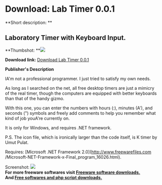# Download: Lab Timer 0.0.1

**Short description: **

## Laboratory Timer with Keyboard Input.

  
**Thumbshot: **![](http://www.freewarefiles.com/screenshot/labtimer001_md.jpg)   
  
**Download link:** [Download Lab Timer 0.0.1](http://freesoftwares.boysofts.com/Lab-Timer_program_44573.html)  
  

**Publisher's Description**  
  

IA'm not a professional programmer. I just tried to satisfy my own needs.  
  
As long as I searched on the net, all free desktop timers are just a mimicry
of the real timer, though the computers are equipped with better keyboards
than that of the handy gizmo.

With this one, you can enter the numbers with hours (:), minutes (A'), and
seconds (") symbols and freely add comments to help you remember what kind of
job youA're currently on.

It is only for Windows, and requires .NET framework.

P.S. The icon file, which is ironically larger than the code itself, is K
timer by Umut Pulat.

Requires: [Microsoft .NET Framework 2.0](http://www.freewarefiles.com
/Microsoft-NET-Framework-x-Final_program_16026.html).

  
  
Screenshot: ![](http://www.freewarefiles.com/screenshot/labtimer001.jpg)  
**For more freeware softwares visit [Freeware software downloads.](http://freesoftwares.boysofts.com/)**   
**And [Free softwares and php script downloads.](http://www.boysofts.com/)**

